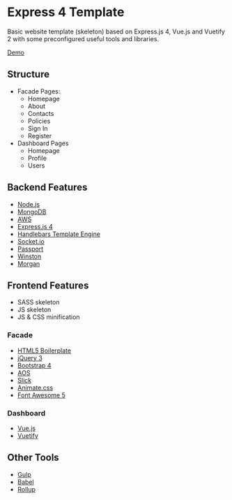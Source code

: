 # Express 4 Template

Basic website template (skeleton) based on Express.js 4, Vue.js and Vuetify 2 with some preconfigured useful tools and libraries.

[Demo](https://nordicsoft-express-template.herokuapp.com/)

## Structure

* Facade Pages:
    * Homepage
    * About
    * Contacts
    * Policies
    * Sign In
    * Register
* Dashboard Pages
    * Homepage
    * Profile
    * Users

## Backend Features

* [Node.js](https://nodejs.org/)
* [MongoDB](https://www.mongodb.com/)
* [AWS](https://aws.amazon.com/)
* [Express.js 4](https://expressjs.com/)
* [Handlebars Template Engine](https://www.npmjs.com/package/express-hbs) 
* [Socket.io](https://socket.io/)
* [Passport](http://www.passportjs.org/)
* [Winston](https://www.npmjs.com/package/winston)
* [Morgan](https://www.npmjs.com/package/morgan)

## Frontend Features

* SASS skeleton
* JS skeleton
* JS & CSS minification

### Facade

* [HTML5 Boilerplate](https://html5boilerplate.com/)
* [jQuery 3](https://jquery.com/)
* [Bootstrap 4](https://getbootstrap.com)
* [AOS](https://github.com/michalsnik/aos)
* [Slick](https://kenwheeler.github.io/slick)
* [Animate.css](https://daneden.github.io/animate.css)
* [Font Awesome 5](https://fontawesome.com)

### Dashboard

* [Vue.js](https://vuejs.org/)
* [Vuetify](https://vuetifyjs.com/)

## Other Tools
* [Gulp](https://gulpjs.com)
* [Babel](https://babeljs.io/)
* [Rollup](https://rollupjs.org)
